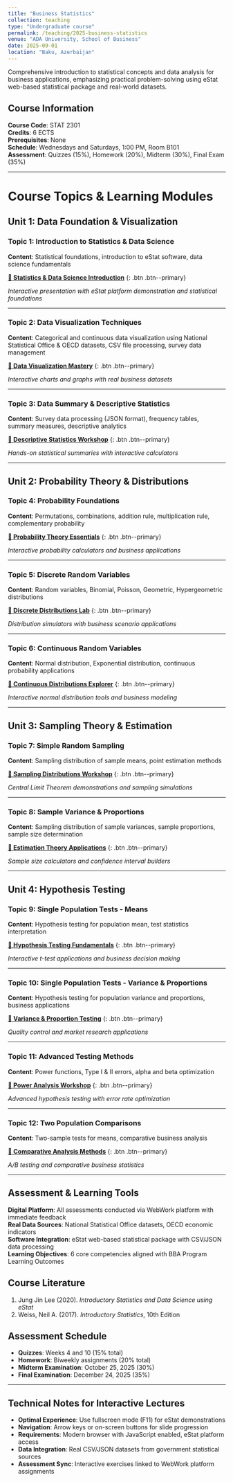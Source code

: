 ```yaml
---
title: "Business Statistics"
collection: teaching
type: "Undergraduate course"
permalink: /teaching/2025-business-statistics
venue: "ADA University, School of Business"
date: 2025-09-01
location: "Baku, Azerbaijan"
---
```


Comprehensive introduction to statistical concepts and data analysis for business applications, emphasizing practical problem-solving using eStat web-based statistical package and real-world datasets.

## Course Information
**Course Code**: STAT 2301  
**Credits**: 6 ECTS  
**Prerequisites**: None  
**Schedule**: Wednesdays and Saturdays, 1:00 PM, Room B101  
**Assessment**: Quizzes (15%), Homework (20%), Midterm (30%), Final Exam (35%)

---

# Course Topics & Learning Modules

## Unit 1: Data Foundation & Visualization

### Topic 1: Introduction to Statistics & Data Science
**Content**: Statistical foundations, introduction to eStat software, data science fundamentals

**[🚀 Statistics & Data Science Introduction](/lectures/business-stat/01-introduction/index.html)**
{: .btn .btn--primary}

*Interactive presentation with eStat platform demonstration and statistical foundations*

---

### Topic 2: Data Visualization Techniques
**Content**: Categorical and continuous data visualization using National Statistical Office & OECD datasets, CSV file processing, survey data management

**[🚀 Data Visualization Mastery](/lectures/business-stat/02-visualization/index.html)**
{: .btn .btn--primary}

*Interactive charts and graphs with real business datasets*

---

### Topic 3: Data Summary & Descriptive Statistics
**Content**: Survey data processing (JSON format), frequency tables, summary measures, descriptive analytics

**[🚀 Descriptive Statistics Workshop](/lectures/business-stat/03-descriptive/index.html)**
{: .btn .btn--primary}

*Hands-on statistical summaries with interactive calculators*

---

## Unit 2: Probability Theory & Distributions

### Topic 4: Probability Foundations
**Content**: Permutations, combinations, addition rule, multiplication rule, complementary probability

**[🚀 Probability Theory Essentials](/lectures/business-stat/04-probability/index.html)**
{: .btn .btn--primary}

*Interactive probability calculators and business applications*

---

### Topic 5: Discrete Random Variables
**Content**: Random variables, Binomial, Poisson, Geometric, Hypergeometric distributions

**[🚀 Discrete Distributions Lab](/lectures/business-stat/05-discrete/index.html)**
{: .btn .btn--primary}

*Distribution simulators with business scenario applications*

---

### Topic 6: Continuous Random Variables
**Content**: Normal distribution, Exponential distribution, continuous probability applications

**[🚀 Continuous Distributions Explorer](/lectures/business-stat/06-continuous/index.html)**
{: .btn .btn--primary}

*Interactive normal distribution tools and business modeling*

---

## Unit 3: Sampling Theory & Estimation

### Topic 7: Simple Random Sampling
**Content**: Sampling distribution of sample means, point estimation methods

**[🚀 Sampling Distributions Workshop](/lectures/business-stat/07-sampling/index.html)**
{: .btn .btn--primary}

*Central Limit Theorem demonstrations and sampling simulations*

---

### Topic 8: Sample Variance & Proportions
**Content**: Sampling distribution of sample variances, sample proportions, sample size determination

**[🚀 Estimation Theory Applications](/lectures/business-stat/08-estimation/index.html)**
{: .btn .btn--primary}

*Sample size calculators and confidence interval builders*

---

## Unit 4: Hypothesis Testing

### Topic 9: Single Population Tests - Means
**Content**: Hypothesis testing for population mean, test statistics interpretation

**[🚀 Hypothesis Testing Fundamentals](/lectures/business-stat/09-hypothesis-mean/index.html)**
{: .btn .btn--primary}

*Interactive t-test applications and business decision making*

---

### Topic 10: Single Population Tests - Variance & Proportions
**Content**: Hypothesis testing for population variance and proportions, business applications

**[🚀 Variance & Proportion Testing](/lectures/business-stat/10-hypothesis-variance/index.html)**
{: .btn .btn--primary}

*Quality control and market research applications*

---

### Topic 11: Advanced Testing Methods
**Content**: Power functions, Type I & II errors, alpha and beta optimization

**[🚀 Power Analysis Workshop](/lectures/business-stat/11-power-analysis/index.html)**
{: .btn .btn--primary}

*Advanced hypothesis testing with error rate optimization*

---

### Topic 12: Two Population Comparisons
**Content**: Two-sample tests for means, comparative business analysis

**[🚀 Comparative Analysis Methods](/lectures/business-stat/12-two-sample/index.html)**
{: .btn .btn--primary}

*A/B testing and comparative business statistics*

---

## Assessment & Learning Tools

**Digital Platform**: All assessments conducted via WebWork platform with immediate feedback  
**Real Data Sources**: National Statistical Office datasets, OECD economic indicators  
**Software Integration**: eStat web-based statistical package with CSV/JSON data processing  
**Learning Objectives**: 6 core competencies aligned with BBA Program Learning Outcomes

## Course Literature
1. Jung Jin Lee (2020). *Introductory Statistics and Data Science using eStat*
2. Weiss, Neil A. (2017). *Introductory Statistics*, 10th Edition

## Assessment Schedule
- **Quizzes**: Weeks 4 and 10 (15% total)
- **Homework**: Biweekly assignments (20% total)  
- **Midterm Examination**: October 25, 2025 (30%)
- **Final Examination**: December 24, 2025 (35%)

---

## Technical Notes for Interactive Lectures
- **Optimal Experience**: Use fullscreen mode (F11) for eStat demonstrations
- **Navigation**: Arrow keys or on-screen buttons for slide progression
- **Requirements**: Modern browser with JavaScript enabled, eStat platform access
- **Data Integration**: Real CSV/JSON datasets from government statistical sources
- **Assessment Sync**: Interactive exercises linked to WebWork platform assignments
